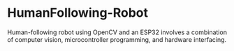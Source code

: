 # HumanFollowing-Robot
Human-following robot using OpenCV and an ESP32 involves a combination of computer vision, microcontroller programming, and hardware interfacing.
